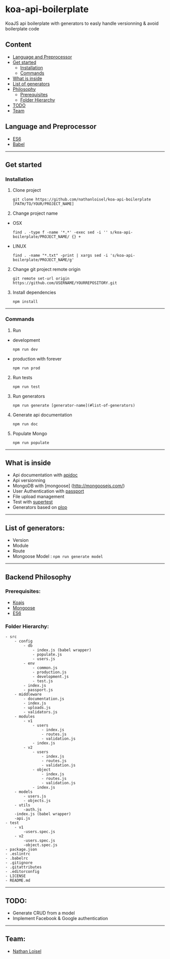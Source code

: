 # koa-api-boilerplate
KoaJS api boilerplate with generators to easly handle versionning &amp; avoid boilerplate code


## Content
- [Language and Preprocessor](#language-and-preprocessor)
- [Get started](#get-started)
    - [Installation](#installation)
    - [Commands](#commands)
- [What is inside](#what-is-inside)
- [List of generators](#list-of-generators)
- [Philosophy](#philosophy)
    - [Prerequisites](#prerequisites)
    - [Folder Hierarchy](#folder-hierarchy)
- [TODO](#todo)
- [Team](#team)

## Language and Preprocessor
* [ES6](http://es6-features.org)
* [Babel](https://babeljs.io/)

---

## Get started

### Installation

1. Clone project
    ```
    git clone https://github.com/nathanloisel/koa-api-boilerplate [PATH/TO/YOUR/PROJECT_NAME]
    ```

2. Change project name
- OSX
    ```
    find . -type f -name '*.*' -exec sed -i '' s/koa-api-boilerplate/PROJECT_NAME/ {} +
    ```
- LINUX
    ```
    find . -name "*.txt" -print | xargs sed -i 's/koa-api-boilerplate/PROJECT_NAME/g'
    ```

2. Change git project remote origin
    ```
    git remote set-url origin https://github.com/USERNAME/YOURREPOSITORY.git
    ```

3. Install dependencies
    ```
    npm install
    ```

---

### Commands

1. Run
- development
    ```
    npm run dev
    ```
- production with forever
    ```
    npm run prod
    ```

2. Run tests
    ```
    npm run test
    ```

3. Run generators
    ```
    npm run generate [generator-name](#list-of-generators)
    ```

4. Generate api documentation
    ```
    npm run doc
    ```

5. Populate Mongo
    ```
    npm run populate
    ```

---

## What is inside
- Api documentation with [apidoc](http://apidocjs.com/)
- Api versionning
- MongoDB with [mongoose] (http://mongoosejs.com/)
- User Authentication with [passport](http://passportjs.org/)
- File upload management
- Test with [supertest](https://github.com/visionmedia/supertest)
- Generators based on [plop](https://github.com/amwmedia/plop)

---

## List of generators:
- Version
- Module
- Route
- Mongoose Model : `npm run generate model`

---

## Backend Philosophy

### Prerequisites:
- [Koajs](http://koajs.com/)
- [Mongoose](http://mongoosejs.com/)
- [ES6](http://ccoenraets.github.io/es6-tutorial/)

### Folder Hierarchy:
    - src
        - config
            - db
                - index.js (babel wrapper)
                - populate.js
                - users.js
            - env
                - common.js
                - production.js
                - development.js
                - test.js
            - index.js
            - passport.js
        - middleware
            - documentation.js
            - index.js
            - uploads.js
            - validators.js
        - modules
            - v1
                - users
                    - index.js
                    - routes.js
                    - validation.js
                - index.js
            - v2
                - users
                    - index.js
                    - routes.js
                    - validation.js
                - object
                    - index.js
                    - routes.js
                    - validation.js
                - index.js
        - models
            - users.js
            - objects.js
        - utils
            -auth.js
        -index.js (babel wrapper)
        -api.js
    - test
        - v1
            -users.spec.js
        - v2
            -users.spec.js
            -object.spec.js
    - package.json
    - .eslintrc
    - .babelrc
    - .gitignore
    - .gitattributes
    - .editorconfig
    - LICENSE
    - README.md

---

## TODO:
- Generate CRUD from a model
- Implement Facebook & Google authentication

---

## Team:
* [Nathan Loisel](https://github.com/nathanloisel)
